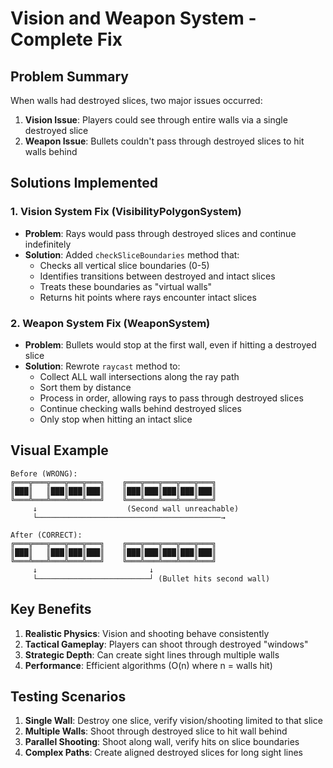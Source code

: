 # Vision and Weapon System - Complete Fix

## Problem Summary
When walls had destroyed slices, two major issues occurred:
1. **Vision Issue**: Players could see through entire walls via a single destroyed slice
2. **Weapon Issue**: Bullets couldn't pass through destroyed slices to hit walls behind

## Solutions Implemented

### 1. Vision System Fix (VisibilityPolygonSystem)
- **Problem**: Rays would pass through destroyed slices and continue indefinitely
- **Solution**: Added `checkSliceBoundaries` method that:
  - Checks all vertical slice boundaries (0-5)
  - Identifies transitions between destroyed and intact slices
  - Treats these boundaries as "virtual walls"
  - Returns hit points where rays encounter intact slices

### 2. Weapon System Fix (WeaponSystem)
- **Problem**: Bullets would stop at the first wall, even if hitting a destroyed slice
- **Solution**: Rewrote `raycast` method to:
  - Collect ALL wall intersections along the ray path
  - Sort them by distance
  - Process in order, allowing rays to pass through destroyed slices
  - Continue checking walls behind destroyed slices
  - Only stop when hitting an intact slice

## Visual Example
```
Before (WRONG):
╔═══╦═══╦═══╦═══╦═══╗    ╔═══╦═══╦═══╦═══╦═══╗
║███║   ║███║███║███║    ║███║███║███║███║███║
╚═══╩═══╩═══╩═══╩═══╝    ╚═══╩═══╩═══╩═══╩═══╝
     ↓                    (Second wall unreachable)
     └─────────────────────────────────────────→

After (CORRECT):
╔═══╦═══╦═══╦═══╦═══╗    ╔═══╦═══╦═══╦═══╦═══╗
║███║   ║███║███║███║    ║███║███║███║███║███║
╚═══╩═══╩═══╩═══╩═══╝    ╚═══╩═══╩═══╩═══╩═══╝
     ↓                         ↓
     └─────────────────────────┘ (Bullet hits second wall)
```

## Key Benefits
1. **Realistic Physics**: Vision and shooting behave consistently
2. **Tactical Gameplay**: Players can shoot through destroyed "windows"
3. **Strategic Depth**: Can create sight lines through multiple walls
4. **Performance**: Efficient algorithms (O(n) where n = walls hit)

## Testing Scenarios
1. **Single Wall**: Destroy one slice, verify vision/shooting limited to that slice
2. **Multiple Walls**: Shoot through destroyed slice to hit wall behind
3. **Parallel Shooting**: Shoot along wall, verify hits on slice boundaries
4. **Complex Paths**: Create aligned destroyed slices for long sight lines 